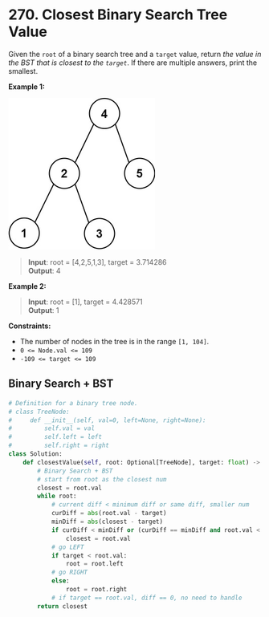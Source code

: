 # 270. Closest Binary Search Tree Value

Given the `root` of a binary search tree and a `target` value, return *the value in the BST that is closest to the `target`*. If there are multiple answers, print the smallest.


**Example 1:**

![img.png](../../Images/270-1.png)

>**Input**: root = [4,2,5,1,3], target = 3.714286  
**Output**: 4  

**Example 2:**

>**Input**: root = [1], target = 4.428571  
**Output**: 1  
 

**Constraints:**

* The number of nodes in the tree is in the range `[1, 104]`.
* `0 <= Node.val <= 109`
* `-109 <= target <= 109`



## Binary Search + BST

```python
# Definition for a binary tree node.
# class TreeNode:
#     def __init__(self, val=0, left=None, right=None):
#         self.val = val
#         self.left = left
#         self.right = right
class Solution:
    def closestValue(self, root: Optional[TreeNode], target: float) -> int:
        # Binary Search + BST
        # start from root as the closest num
        closest = root.val
        while root:
            # current diff < minimum diff or same diff, smaller num
            curDiff = abs(root.val - target)
            minDiff = abs(closest - target)
            if curDiff < minDiff or (curDiff == minDiff and root.val < closest):
                closest = root.val
            # go LEFT
            if target < root.val:
                root = root.left    
            # go RIGHT
            else:
                root = root.right
            # if target == root.val, diff == 0, no need to handle
        return closest
```
